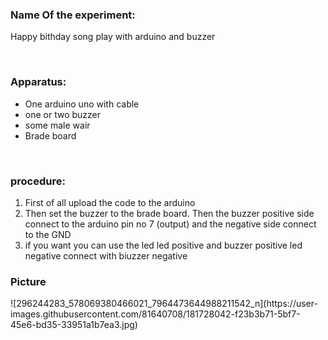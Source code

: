 
<h3> Name Of the experiment:  </h3>
<p>Happy bithday song play with arduino and buzzer </p>
<br>
<h3> Apparatus:  </h3>
<ul>
    <li>One arduino uno with cable </li>
    <li>one or two buzzer</li>
    <li>some male wair</li>
    <li>Brade board</li>
</ul>
<br>
<h3> procedure:  </h3>
<ol>
    <li>First of all upload the code to the arduino </li>
    <li>Then set the buzzer to the brade board. Then the buzzer positive side connect to the arduino pin no 7 (output) and the negative side connect to the GND</li>
    <li>if you want you can use the led led positive and buzzer positive led negative connect with biuzzer negative</li>
</ol>
<h3>Picture </h3>
![296244283_578069380466021_7964473644988211542_n](https://user-images.githubusercontent.com/81640708/181728042-f23b3b71-5bf7-45e6-bd35-33951a1b7ea3.jpg)
